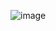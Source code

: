 
![image](https://github.com/VanHuyLuan/BotUI/assets/124419803/cbcec9cd-0006-43e5-b2f8-cd6b877a854a)
